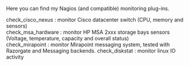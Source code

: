 Here you can find my Nagios (and compatible) monitoring plug-ins.

check_cisco_nexus  : monitor Cisco datacenter switch (CPU, memory and sensors)<br/>
check_msa_hardware : monitor HP MSA 2xxx storage bays sensors (Voltage, temperature, capacity and overall status)<br/>
check_mirapoint    : monitor Mirapoint messaging system, tested with Razorgate and Messaging backends.
check_diskstat     : monitor linux IO activity
